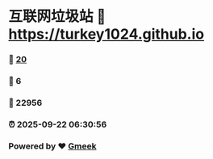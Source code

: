# 互联网垃圾站 :link: https://turkey1024.github.io 
### :page_facing_up: [20](https://turkey1024.github.io/tag.html) 
### :speech_balloon: 6 
### :hibiscus: 22956 
### :alarm_clock: 2025-09-22 06:30:56 
### Powered by :heart: [Gmeek](https://github.com/Meekdai/Gmeek)
